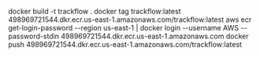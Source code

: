 

docker build -t trackflow .
docker tag trackflow:latest 498969721544.dkr.ecr.us-east-1.amazonaws.com/trackflow:latest
aws ecr get-login-password --region us-east-1 | docker login --username AWS --password-stdin 498969721544.dkr.ecr.us-east-1.amazonaws.com
docker push 498969721544.dkr.ecr.us-east-1.amazonaws.com/trackflow:latest

